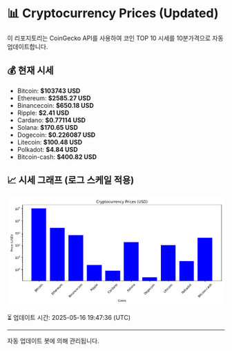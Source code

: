
# 📊 Cryptocurrency Prices (Updated)

이 리포지토리는 CoinGecko API를 사용하여 코인 TOP 10 시세를 10분가격으로 자동 업데이트합니다.

## 💰 현재 시세
- Bitcoin: **$103743 USD**
- Ethereum: **$2585.27 USD**
- Binancecoin: **$650.18 USD**
- Ripple: **$2.41 USD**
- Cardano: **$0.77114 USD**
- Solana: **$170.65 USD**
- Dogecoin: **$0.226087 USD**
- Litecoin: **$100.48 USD**
- Polkadot: **$4.84 USD**
- Bitcoin-cash: **$400.82 USD**

## 📈 시세 그래프 (로그 스케일 적용)
![Crypto Prices](crypto_prices.png)

⏳ 업데이트 시간: 2025-05-16 19:47:36 (UTC)

---
자동 업데이트 봇에 의해 관리됩니다.
